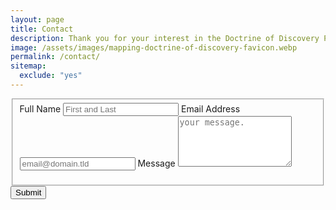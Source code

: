 ```yaml
---
layout: page
title: Contact
description: Thank you for your interest in the Doctrine of Discovery Project you can contact us at info@indigenousvalues.org
image: /assets/images/mapping-doctrine-of-discovery-favicon.webp
permalink: /contact/
sitemap:
  exclude: "yes"
---
```


<div class="text-center p-3 col-md-8 offset-md-2">

  <form id="fs-frm" name="simple-contact-form" accept-charset="utf-8" action="https://formspree.io/f/mdobawgz" method="post">
    <fieldset id="fs-frm-inputs">
      <label for="full-name">Full Name</label>
      <input class="form-control" type="text" name="name" id="full-name" placeholder="First and Last" required="">
      <label for="email-address">Email Address</label>
      <input class="form-control" type="email" name="_replyto" id="email-address" placeholder="email@domain.tld" required="">
      <label for="message">Message</label>
      <textarea class="form-control" rows="5" name="message" id="message" placeholder="your message." required=""></textarea>
      <input type="hidden" name="_subject" id="email-subject" value="Doctrine of Discovery Contact Form Submission">
      <p>
        <!-- replace with your recaptcha SITE key not secret key -->
      <div class="g-recaptcha" data-sitekey="6LcJYCoeAAAAAMQIYRE5YiJRi-xCbHsc6ua7v6s4"></div>
    </p>
    </fieldset>
    <input type="submit" class="orange btn" value="Submit">
  </form>

<!-- subs
<form action="https://formspree.io/f/{form_id}" method="post">
  <label for="email">Your Email</label>
  <input class="form-control" name="Email" id="email" type="email"><br/>
  <button class="orange btn" type="submit">Submit</button>
</form>
-->
</div>